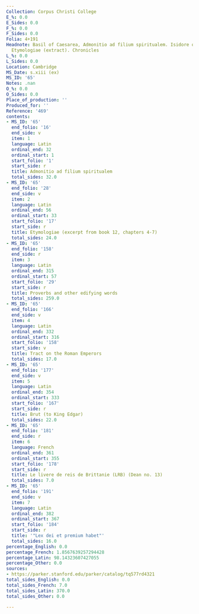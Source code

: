 ```yaml
---
Collection: Corpus Christi College
E_%: 0.0
E_Sides: 0.0
F_%: 0.0
F_Sides: 0.0
Folia: 4+191
Headnote: Basil of Caesarea, Admonitio ad filium spiritualem. Isidore of Seville,
  Etymologiae (extract). Chronicles
L_%: 0.0
L_Sides: 0.0
Location: Cambridge
MS_Date: s.xiii (ex)
MS_ID: '65'
Notes: .nan
O_%: 0.0
O_Sides: 0.0
Place_of_production: ''
Produced_for: ''
Reference: '469'
contents:
- MS_ID: '65'
  end_folio: '16'
  end_side: v
  item: 1
  language: Latin
  ordinal_end: 32
  ordinal_start: 1
  start_folio: '1'
  start_side: r
  title: Admonitio ad filium spiritualem
  total_sides: 32.0
- MS_ID: '65'
  end_folio: '28'
  end_side: v
  item: 2
  language: Latin
  ordinal_end: 56
  ordinal_start: 33
  start_folio: '17'
  start_side: r
  title: Etymologiae (excerpt from book 12, chapters 4-7)
  total_sides: 24.0
- MS_ID: '65'
  end_folio: '158'
  end_side: r
  item: 3
  language: Latin
  ordinal_end: 315
  ordinal_start: 57
  start_folio: '29'
  start_side: r
  title: Proverbs and other edifying words
  total_sides: 259.0
- MS_ID: '65'
  end_folio: '166'
  end_side: v
  item: 4
  language: Latin
  ordinal_end: 332
  ordinal_start: 316
  start_folio: '158'
  start_side: v
  title: Tract on the Roman Emperors
  total_sides: 17.0
- MS_ID: '65'
  end_folio: '177'
  end_side: v
  item: 5
  language: Latin
  ordinal_end: 354
  ordinal_start: 333
  start_folio: '167'
  start_side: r
  title: Brut (to King Edgar)
  total_sides: 22.0
- MS_ID: '65'
  end_folio: '181'
  end_side: r
  item: 6
  language: French
  ordinal_end: 361
  ordinal_start: 355
  start_folio: '178'
  start_side: r
  title: Le livere de reis de Brittanie (LRB) (Dean no. 13)
  total_sides: 7.0
- MS_ID: '65'
  end_folio: '191'
  end_side: v
  item: 7
  language: Latin
  ordinal_end: 382
  ordinal_start: 367
  start_folio: '184'
  start_side: r
  title: '"Lex dei et premium habet"'
  total_sides: 16.0
percentage_English: 0.0
percentage_French: 1.8567639257294428
percentage_Latin: 98.14323607427055
percentage_Other: 0.0
sources:
- https://parker.stanford.edu/parker/catalog/tq577rd4321
total_sides_English: 0.0
total_sides_French: 7.0
total_sides_Latin: 370.0
total_sides_Other: 0.0

---
```

